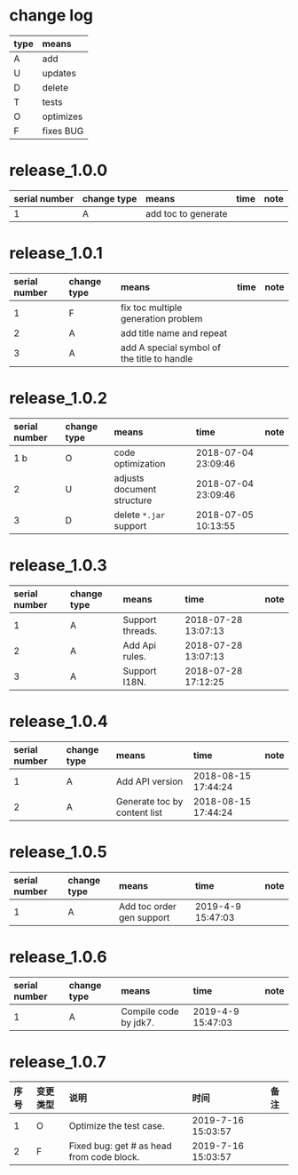 # change log

| type | means |
|:----|:----|
| A | add |
| U | updates |
| D | delete |
| T | tests |
| O | optimizes |
| F | fixes BUG |

# release_1.0.0

| serial number | change type | means | time | note |
|:----|:----|:----|:----|:----|
| 1 | A | add toc to generate | | |

# release_1.0.1

| serial number | change type | means | time | note |
|:----|:----|:----|:----|:----|
| 1 | F | fix toc multiple generation problem | | |
| 2 | A | add title name and repeat | | |
| 3 | A | add A special symbol of the title to handle | | |

# release_1.0.2

| serial number | change type | means | time | note |
|:----|:----|:----|:----|:----|
| 1 b| O | code optimization | 2018-07-04 23:09:46 | |
| 2 | U | adjusts document structure | 2018-07-04 23:09:46 | |
| 3 | D | delete `*.jar` support | 2018-07-05 10:13:55 | |

# release_1.0.3

| serial number | change type | means | time | note |
|:---|:---|:---|:---|:--|
| 1 | A | Support threads. | 2018-07-28 13:07:13 |
| 2 | A | Add Api rules. | 2018-07-28 13:07:13 |
| 3 | A | Support I18N. | 2018-07-28 17:12:25 |

# release_1.0.4

| serial number | change type | means | time | note |
|:---|:---|:---|:---|:--|
| 1 | A | Add API version | 2018-08-15 17:44:24 |
| 2 | A | Generate toc by content list  | 2018-08-15 17:44:24 |

# release_1.0.5

| serial number | change type | means | time | note |
|:---|:---|:---|:---|:--|
| 1 | A | Add toc order gen support | 2019-4-9 15:47:03 |

# release_1.0.6

| serial number | change type | means | time | note |
|:---|:---|:---|:---|:--|
| 1 | A | Compile code by jdk7. | 2019-4-9 15:47:03 |


# release_1.0.7

| 序号 | 变更类型 | 说明 | 时间 | 备注 |
|:---|:---|:---|:---|:--|
| 1 | O | Optimize the test case. | 2019-7-16 15:03:57 |
| 2 | F | Fixed bug: get # as head from code block. | 2019-7-16 15:03:57 |
